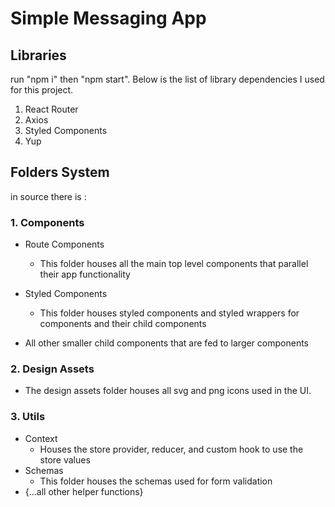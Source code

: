 # Simple Messaging App

## Libraries
run "npm i" then "npm start". Below is the list of library dependencies I used for this project.
1. React Router
2. Axios
3. Styled Components
4. Yup

## Folders System
in source there is :

### 1. Components
- Route Components
    - This folder houses all the main top level components that parallel their app functionality

- Styled Components
    - This folder houses styled components and styled wrappers for components and their child components
- All other smaller child components that are fed to larger components

### 2. Design Assets
- The design assets folder houses all svg and png icons used in the UI.

### 3. Utils
- Context
    - Houses the store provider, reducer, and custom hook to use the store values
- Schemas
    - This folder houses the schemas used for form validation 
- {...all other helper functions}


    



